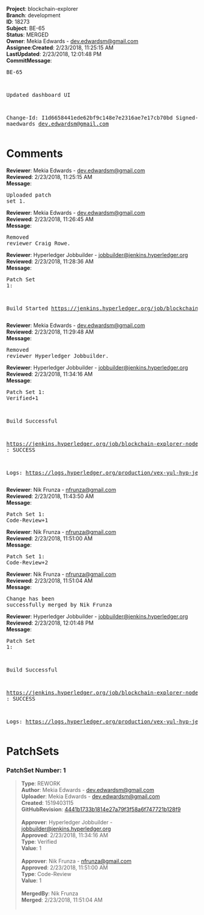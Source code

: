 <strong>Project</strong>: blockchain-explorer</br><strong>Branch</strong>: development<br><strong>ID</strong>: 18273<br><strong>Subject</strong>: BE-65<br><strong>Status</strong>: MERGED<br><strong>Owner</strong>: Mekia Edwards - dev.edwardsm@gmail.com<br><strong>Assignee</strong>:<strong>Created</strong>: 2/23/2018, 11:25:15 AM<br><strong>LastUpdated</strong>: 2/23/2018, 12:01:48 PM<br><strong>CommitMessage</strong>:<br><pre>BE-65

Updated dashboard UI

Change-Id: I1d6658441ede62bf9c148e7e2316ae7e17cb70bd
Signed-off-by: maedwards <dev.edwardsm@gmail.com>
</pre><h1>Comments</h1><strong>Reviewer</strong>: Mekia Edwards - dev.edwardsm@gmail.com<br><strong>Reviewed</strong>: 2/23/2018, 11:25:15 AM<br><strong>Message</strong>: <pre>Uploaded patch set 1.</pre><strong>Reviewer</strong>: Mekia Edwards - dev.edwardsm@gmail.com<br><strong>Reviewed</strong>: 2/23/2018, 11:26:45 AM<br><strong>Message</strong>: <pre>Removed reviewer Craig Rowe.</pre><strong>Reviewer</strong>: Hyperledger Jobbuilder - jobbuilder@jenkins.hyperledger.org<br><strong>Reviewed</strong>: 2/23/2018, 11:28:36 AM<br><strong>Message</strong>: <pre>Patch Set 1:

Build Started https://jenkins.hyperledger.org/job/blockchain-explorer-node6-verify-x86_64/34/</pre><strong>Reviewer</strong>: Mekia Edwards - dev.edwardsm@gmail.com<br><strong>Reviewed</strong>: 2/23/2018, 11:29:48 AM<br><strong>Message</strong>: <pre>Removed reviewer Hyperledger Jobbuilder.</pre><strong>Reviewer</strong>: Hyperledger Jobbuilder - jobbuilder@jenkins.hyperledger.org<br><strong>Reviewed</strong>: 2/23/2018, 11:34:16 AM<br><strong>Message</strong>: <pre>Patch Set 1: Verified+1

Build Successful 

https://jenkins.hyperledger.org/job/blockchain-explorer-node6-verify-x86_64/34/ : SUCCESS

Logs: https://logs.hyperledger.org/production/vex-yul-hyp-jenkins-3/blockchain-explorer-node6-verify-x86_64/34</pre><strong>Reviewer</strong>: Nik Frunza - nfrunza@gmail.com<br><strong>Reviewed</strong>: 2/23/2018, 11:43:50 AM<br><strong>Message</strong>: <pre>Patch Set 1: Code-Review+1</pre><strong>Reviewer</strong>: Nik Frunza - nfrunza@gmail.com<br><strong>Reviewed</strong>: 2/23/2018, 11:51:00 AM<br><strong>Message</strong>: <pre>Patch Set 1: Code-Review+2</pre><strong>Reviewer</strong>: Nik Frunza - nfrunza@gmail.com<br><strong>Reviewed</strong>: 2/23/2018, 11:51:04 AM<br><strong>Message</strong>: <pre>Change has been successfully merged by Nik Frunza</pre><strong>Reviewer</strong>: Hyperledger Jobbuilder - jobbuilder@jenkins.hyperledger.org<br><strong>Reviewed</strong>: 2/23/2018, 12:01:48 PM<br><strong>Message</strong>: <pre>Patch Set 1:

Build Successful 

https://jenkins.hyperledger.org/job/blockchain-explorer-node6-merge-x86_64/13/ : SUCCESS

Logs: https://logs.hyperledger.org/production/vex-yul-hyp-jenkins-3/blockchain-explorer-node6-merge-x86_64/13</pre><h1>PatchSets</h1><h3>PatchSet Number: 1</h3><blockquote><strong>Type</strong>: REWORK<br><strong>Author</strong>: Mekia Edwards - dev.edwardsm@gmail.com<br><strong>Uploader</strong>: Mekia Edwards - dev.edwardsm@gmail.com<br><strong>Created</strong>: 1519403115<br><strong>GitHubRevision</strong>: [4441b1733b1814e27a79f3f58a6f747721b128f9](https://github.com/hyperledger/blockchain-explorer/commit/4441b1733b1814e27a79f3f58a6f747721b128f9)<br><br><strong>Approver</strong>: Hyperledger Jobbuilder - jobbuilder@jenkins.hyperledger.org<br><strong>Approved</strong>: 2/23/2018, 11:34:16 AM<br><strong>Type</strong>: Verified<br><strong>Value</strong>: 1<br><br><strong>Approver</strong>: Nik Frunza - nfrunza@gmail.com<br><strong>Approved</strong>: 2/23/2018, 11:51:00 AM<br><strong>Type</strong>: Code-Review<br><strong>Value</strong>: 1<br><br><strong>MergedBy</strong>: Nik Frunza<br><strong>Merged</strong>: 2/23/2018, 11:51:04 AM<br><br></blockquote>